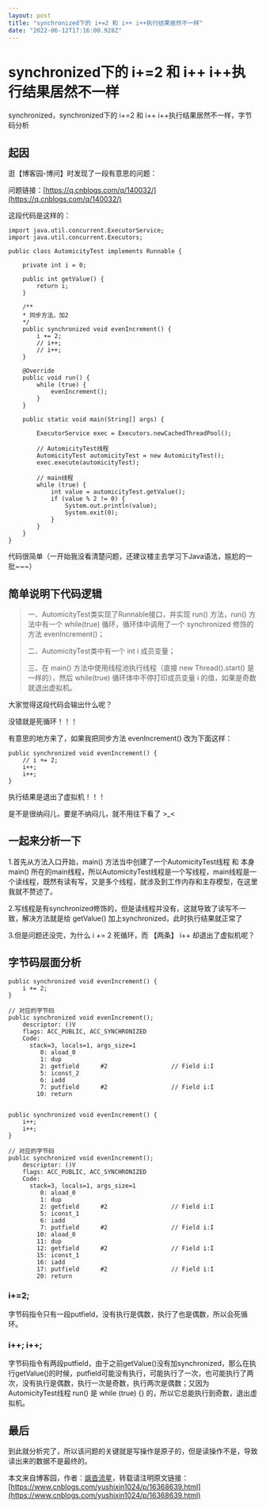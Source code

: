 ```yaml
---
layout: post
title: "synchronized下的 i+=2 和 i++ i++执行结果居然不一样"
date: "2022-06-12T17:16:00.928Z"
---
```

synchronized下的 i+=2 和 i++ i++执行结果居然不一样
======================================

synchronized，synchronized下的 i+=2 和 i++ i++执行结果居然不一样，字节码分析

起因
--

逛【博客园-博问】时发现了一段有意思的问题：

问题链接：[https://q.cnblogs.com/q/140032/](https://q.cnblogs.com/q/140032/)

这段代码是这样的：

    import java.util.concurrent.ExecutorService;
    import java.util.concurrent.Executors;
    
    public class AutomicityTest implements Runnable {
    
        private int i = 0;
    
        public int getValue() {
            return i;
        }
    
        /**
        * 同步方法，加2
        */
        public synchronized void evenIncrement() {
            i += 2;
            // i++;
            // i++;
        }
    
        @Override
        public void run() {
            while (true) {
                evenIncrement();
            }
        }
    
        public static void main(String[] args) {
    
            ExecutorService exec = Executors.newCachedThreadPool();
    
            // AutomicityTest线程
            AutomicityTest automicityTest = new AutomicityTest();
            exec.execute(automicityTest);
    
            // main线程
            while (true) {
                int value = automicityTest.getValue();
                if (value % 2 != 0) {
                    System.out.println(value);
                    System.exit(0);
                }
            }
        }
    }
    

代码很简单（一开始我没看清楚问题，还建议楼主去学习下Java语法，尴尬的一批~~~）

简单说明下代码逻辑
---------

> 一、AutomicityTest类实现了Runnable接口，并实现 run() 方法，run() 方法中有一个 while(true) 循环，循环体中调用了一个 synchronized 修饰的方法 evenIncrement()；
> 
> 二、AutomicityTest类中有一个 int i 成员变量；
> 
> 三、在 main() 方法中使用线程池执行线程（直接 new Thread().start() 是一样的），然后 while(true) 循环体中不停打印成员变量 i 的值，如果是奇数就退出虚拟机。

大家觉得这段代码会输出什么呢？

没错就是死循环！！！

有意思的地方来了，如果我把同步方法 evenIncrement() 改为下面这样：

    public synchronized void evenIncrement() {
        // i += 2;
        i++;
        i++;
    }
    

执行结果是退出了虚拟机！！！

是不是很纳闷儿，要是不纳闷儿，就不用往下看了 >\_<

一起来分析一下
-------

1.首先从方法入口开始，main() 方法当中创建了一个AutomicityTest线程 和 本身 main() 所在的main线程，所以AutomicityTest线程是一个写线程，main线程是一个读线程，既然有读有写，又是多个线程，就涉及到工作内存和主存模型，在这里我就不赘述了。

2.写线程是有synchronized修饰的，但是读线程并没有，这就导致了读写不一致，解决方法就是给 getValue() 加上synchronized，此时执行结果就正常了

3.但是问题还没完，为什么 i += 2 死循环，而 【两条】 i++ 却退出了虚拟机呢？

字节码层面分析
-------

    public synchronized void evenIncrement() {
        i += 2;
    }
    
    // 对应的字节码
    public synchronized void evenIncrement();
        descriptor: ()V
        flags: ACC_PUBLIC, ACC_SYNCHRONIZED
        Code:
          stack=3, locals=1, args_size=1
             0: aload_0
             1: dup
             2: getfield      #2                  // Field i:I
             5: iconst_2
             6: iadd
             7: putfield      #2                  // Field i:I
            10: return
    

    public synchronized void evenIncrement() {
        i++;
        i++;
    }
    
    // 对应的字节码
    public synchronized void evenIncrement();
        descriptor: ()V
        flags: ACC_PUBLIC, ACC_SYNCHRONIZED
        Code:
          stack=3, locals=1, args_size=1
             0: aload_0
             1: dup
             2: getfield      #2                  // Field i:I
             5: iconst_1
             6: iadd
             7: putfield      #2                  // Field i:I
            10: aload_0
            11: dup
            12: getfield      #2                  // Field i:I
            15: iconst_1
            16: iadd
            17: putfield      #2                  // Field i:I
            20: return
    

### i+=2;

字节码指令只有一段putfield，没有执行是偶数，执行了也是偶数，所以会死循环。

### i++; i++;

字节码指令有两段putfield，由于之前getValue()没有加synchronized，那么在执行getValue()的时候，putfield可能没有执行，可能执行了一次，也可能执行了两次，没有执行是偶数，执行一次是奇数，执行两次是偶数；又因为AutomicityTest线程 run() 是 while (true) {} 的，所以它总能执行到奇数，退出虚拟机。

最后
--

到此就分析完了，所以该问题的关键就是写操作是原子的，但是读操作不是，导致读出来的数据不是最终的。

本文来自博客园，作者：[飒沓流星](https://www.cnblogs.com/yushixin1024/)，转载请注明原文链接：[https://www.cnblogs.com/yushixin1024/p/16368639.html](https://www.cnblogs.com/yushixin1024/p/16368639.html)